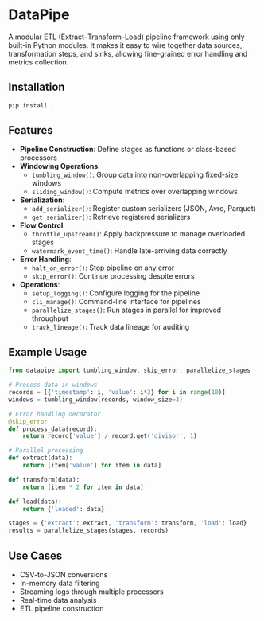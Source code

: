 # DataPipe

A modular ETL (Extract–Transform–Load) pipeline framework using only built-in Python modules. It makes it easy to wire together data sources, transformation steps, and sinks, allowing fine-grained error handling and metrics collection.

## Installation

```bash
pip install .
```

## Features

- **Pipeline Construction**: Define stages as functions or class-based processors
- **Windowing Operations**:
  - `tumbling_window()`: Group data into non-overlapping fixed-size windows
  - `sliding_window()`: Compute metrics over overlapping windows
- **Serialization**:
  - `add_serializer()`: Register custom serializers (JSON, Avro, Parquet)
  - `get_serializer()`: Retrieve registered serializers
- **Flow Control**:
  - `throttle_upstream()`: Apply backpressure to manage overloaded stages
  - `watermark_event_time()`: Handle late-arriving data correctly
- **Error Handling**:
  - `halt_on_error()`: Stop pipeline on any error
  - `skip_error()`: Continue processing despite errors
- **Operations**:
  - `setup_logging()`: Configure logging for the pipeline
  - `cli_manage()`: Command-line interface for pipelines
  - `parallelize_stages()`: Run stages in parallel for improved throughput
  - `track_lineage()`: Track data lineage for auditing

## Example Usage

```python
from datapipe import tumbling_window, skip_error, parallelize_stages

# Process data in windows
records = [{'timestamp': i, 'value': i*2} for i in range(10)]
windows = tumbling_window(records, window_size=3)

# Error handling decorator
@skip_error
def process_data(record):
    return record['value'] / record.get('divisor', 1)

# Parallel processing
def extract(data):
    return [item['value'] for item in data]

def transform(data):
    return [item * 2 for item in data]

def load(data):
    return {'loaded': data}

stages = {'extract': extract, 'transform': transform, 'load': load}
results = parallelize_stages(stages, records)
```

## Use Cases

- CSV-to-JSON conversions
- In-memory data filtering
- Streaming logs through multiple processors
- Real-time data analysis
- ETL pipeline construction